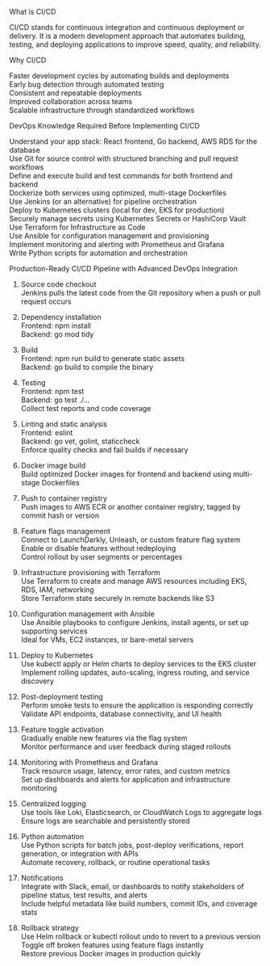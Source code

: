 What is CI/CD

CI/CD stands for continuous integration and continuous deployment or delivery. It is a modern development approach that automates building, testing, and deploying applications to improve speed, quality, and reliability.

Why CI/CD

Faster development cycles by automating builds and deployments  
Early bug detection through automated testing  
Consistent and repeatable deployments  
Improved collaboration across teams  
Scalable infrastructure through standardized workflows

DevOps Knowledge Required Before Implementing CI/CD

Understand your app stack: 
React frontend, Go backend, AWS RDS for the database  
Use Git for source control with structured branching and pull request workflows  
Define and execute build and test commands for both frontend and backend  
Dockerize both services using optimized, multi-stage Dockerfiles  
Use Jenkins (or an alternative) for pipeline orchestration  
Deploy to Kubernetes clusters (local for dev, EKS for production)  
Securely manage secrets using Kubernetes Secrets or HashiCorp Vault  
Use Terraform for Infrastructure as Code  
Use Ansible for configuration management and provisioning  
Implement monitoring and alerting with Prometheus and Grafana  
Write Python scripts for automation and orchestration

Production-Ready CI/CD Pipeline with Advanced DevOps Integration

1. Source code checkout  
Jenkins pulls the latest code from the Git repository when a push or pull request occurs

2. Dependency installation  
Frontend: npm install  
Backend: go mod tidy

3. Build  
Frontend: npm run build to generate static assets  
Backend: go build to compile the binary

4. Testing  
Frontend: npm test  
Backend: go test ./...  
Collect test reports and code coverage

5. Linting and static analysis  
Frontend: eslint  
Backend: go vet, golint, staticcheck  
Enforce quality checks and fail builds if necessary

6. Docker image build  
Build optimized Docker images for frontend and backend using multi-stage Dockerfiles

7. Push to container registry  
Push images to AWS ECR or another container registry, tagged by commit hash or version

8. Feature flags management  
Connect to LaunchDarkly, Unleash, or custom feature flag system  
Enable or disable features without redeploying  
Control rollout by user segments or percentages

9. Infrastructure provisioning with Terraform  
Use Terraform to create and manage AWS resources including EKS, RDS, IAM, networking  
Store Terraform state securely in remote backends like S3

10. Configuration management with Ansible  
Use Ansible playbooks to configure Jenkins, install agents, or set up supporting services  
Ideal for VMs, EC2 instances, or bare-metal servers

11. Deploy to Kubernetes  
Use kubectl apply or Helm charts to deploy services to the EKS cluster  
Implement rolling updates, auto-scaling, ingress routing, and service discovery

12. Post-deployment testing  
Perform smoke tests to ensure the application is responding correctly  
Validate API endpoints, database connectivity, and UI health

13. Feature toggle activation  
Gradually enable new features via the flag system  
Monitor performance and user feedback during staged rollouts

14. Monitoring with Prometheus and Grafana  
Track resource usage, latency, error rates, and custom metrics  
Set up dashboards and alerts for application and infrastructure monitoring

15. Centralized logging  
Use tools like Loki, Elasticsearch, or CloudWatch Logs to aggregate logs  
Ensure logs are searchable and persistently stored

16. Python automation  
Use Python scripts for batch jobs, post-deploy verifications, report generation, or integration with APIs  
Automate recovery, rollback, or routine operational tasks

17. Notifications  
Integrate with Slack, email, or dashboards to notify stakeholders of pipeline status, test results, and alerts  
Include helpful metadata like build numbers, commit IDs, and coverage stats

18. Rollback strategy  
Use Helm rollback or kubectl rollout undo to revert to a previous version  
Toggle off broken features using feature flags instantly  
Restore previous Docker images in production quickly
